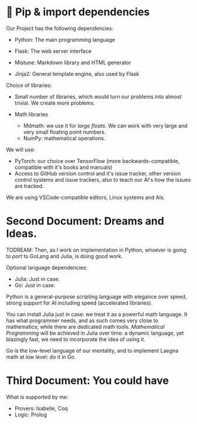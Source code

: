 # 🛫 Pip & import dependencies

Our Project has the following dependencies:
- Python: The main programming language
- Flask: The web server interface

- Mistune: Markdown library and HTML generator
- Jinja2: General template engine, also used by Flask

Choice of libraries:
- Small number of libraries, which would turn our problems into almost trivial. We create more problems.

- Math libraries
  - Mdmath: we use it for _large floats_. We can work with very large and very small floating point numbers.
  - NumPy: mathematical operations.

We will use:
- PyTorch: our choice over TensorFlow (more backwards-compatible, compatible with it's books and manuals)
- Access to GitHub version control and it's issue tracker, other version control systems and issue trackers, also to teach our AI's how the issues are tracked.

We are using VSCode-compatible editors, Linux systems and AIs.

# Second Document: Dreams and Ideas.

TODREAM: Then, as I work on implementation in Python, whoever is going to _port_ to GoLang and Julia, is doing good work.

Optional language dependencies:
- Julia: Just in case.
- Go: Just in case.

Python is a general-purpose scripting language with elegance over speed, strong support for AI including speed (accelerated libraries).

You can install Julia just in case: we treat it as a powerful math language. It has what programmer needs, and as such comes very close to mathematics; while there are dedicated math tools. _Mathematical Programming_ will be achieved in Julia over time: a dynamic language, yet blazingly fast, we need to incorporate the idea of using it.

Go is the low-level language of our mentality, and to implement Laegna math at low level: do it in Go.

# Third Document: You could have

What is supported by me:
- Provers: Isabelle, Coq
- Logic: Prolog
